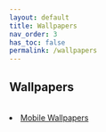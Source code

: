```yaml
---
layout: default
title: Wallpapers
nav_order: 3
has_toc: false
permalink: /wallpapers
---
```


<div class="container">
  <h2 class=text-delta">Wallpapers</h2>
</div>
</div>
<br />
<div class="card">
  <div class="container">
    <lu>
      <li class="text-delta"><a href="/wallpapers/mobile">Mobile Wallpapers</a></li>
      <!-- <li class="text-delta"><a href="/wallpapers/desktop">Desktop Wallpapers</a></li> -->
    </lu>
  </div>
</div>
